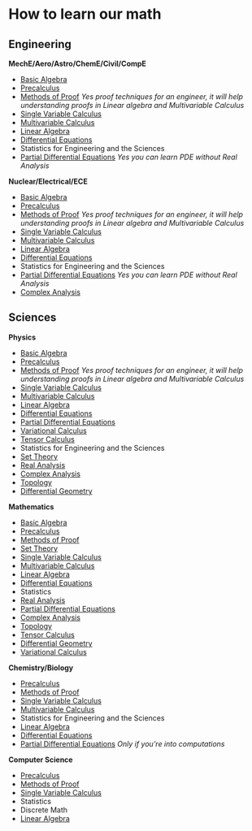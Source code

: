 # How to learn our math

## Engineering

**MechE/Aero/Astro/ChemE/Civil/CompE**

- [Basic Algebra](/Math/BasicAlgebra.md)
- [Precalculus](/Math/Pre-Calculus.md)
- [Methods of Proof](/Math/ProofTechniques.md) *Yes proof techniques for an engineer, it will help understanding proofs in Linear algebra and Multivariable Calculus*
- [Single Variable Calculus](/Math/SingleVariableCalculus.md)
- [Multivariable Calculus](/Math/MultivariableCalculus.md)
- [Linear Algebra](/Math/LinearAlgebra.md)
- [Differential Equations](/Math/Differential-Equations.md)
- Statistics for Engineering and the Sciences
- [Partial Differential Equations](/Math/PartialDifferentialEquations.md) *Yes you can learn PDE without Real Analysis*


**Nuclear/Electrical/ECE**

- [Basic Algebra](/Math/BasicAlgebra.md)
- [Precalculus](/Math/Pre-Calculus.md)
- [Methods of Proof](/Math/ProofTechniques.md) *Yes proof techniques for an engineer, it will help understanding proofs in Linear algebra and Multivariable Calculus*
- [Single Variable Calculus](/Math/SingleVariableCalculus.md)
- [Multivariable Calculus](/Math/MultivariableCalculus.md)
- [Linear Algebra](/Math/LinearAlgebra.md)
- [Differential Equations](/Math/Differential-Equations.md)
- Statistics for Engineering and the Sciences
- [Partial Differential Equations](/Math/PartialDifferentialEquations.md) *Yes you can learn PDE without Real Analysis*
- [Complex Analysis](/Math/ComplexAnalysis.md)



## Sciences

**Physics**

- [Basic Algebra](/Math/BasicAlgebra.md)
- [Precalculus](/Math/Pre-Calculus.md)
- [Methods of Proof](/Math/ProofTechniques.md) *Yes proof techniques for an engineer, it will help understanding proofs in Linear algebra and Multivariable Calculus*
- [Single Variable Calculus](/Math/SingleVariableCalculus.md)
- [Multivariable Calculus](/Math/MultivariableCalculus.md)
- [Linear Algebra](/Math/LinearAlgebra.md)
- [Differential Equations](/Math/Differential-Equations.md)
- [Partial Differential Equations](/Math/PartialDifferentialEquations.md)
- [Variational Calculus](/Math/CalculusofVariations.md)
- [Tensor Calculus](/Math/TensorCalculus.md)
- Statistics for Engineering and the Sciences
- [Set Theory](/Math/SetTheory.md)
- [Real Analysis](/Math/RealAnalysis.md)
- [Complex Analysis](/Math/ComplexAnalysis.md)
- [Topology](/Math/Topology.md)
- [Differential Geometry](/Math/DifferentialGeometry.md)

**Mathematics**

- [Basic Algebra](https://www.reddit.com/r/bibliographies/comments/ajm8wi/basic_algebra/)
- [Precalculus](https://github.com/BibliographiesProject/Bibliographies/blob/physics/Math/Pre-Calculus.md)
- [Methods of Proof](https://www.reddit.com/r/bibliographies/comments/ajq34w/proof_techniques/)
- [Set Theory](https://old.reddit.com/r/bibliographies/comments/aljhaw/set_theory/)
- [Single Variable Calculus](https://www.reddit.com/r/bibliographies/comments/ajm86t/singlevariable_calculus/)
- [Multivariable Calculus](https://www.reddit.com/r/bibliographies/comments/ak9let/multivariable_calculus/)
- [Linear Algebra](https://old.reddit.com/r/bibliographies/comments/akgoky/linear_algebra/)
- [Differential Equations](https://old.reddit.com/r/bibliographies/comments/akgt8r/differential_equations/)
- Statistics
- [Real Analysis](https://old.reddit.com/r/bibliographies/comments/axuhu3/real_analysis/)
- [Partial Differential Equations](https://old.reddit.com/r/bibliographies/comments/akgtbv/partial_differential_equations/)
- [Complex Analysis](https://old.reddit.com/r/bibliographies/comments/axuhxy/complex_analysis/)
- [Topology](https://old.reddit.com/r/bibliographies/comments/akguwi/topology/)
- [Tensor Calculus](https://old.reddit.com/r/bibliographies/comments/e3csw3/tensor_calculus/)
- [Differential Geometry](https://old.reddit.com/r/bibliographies/comments/akguun/differential_geometry/)
- [Variational Calculus](https://old.reddit.com/r/bibliographies/comments/akgu7e/variational_calculus/)

**Chemistry/Biology**

- [Precalculus](https://github.com/BibliographiesProject/Bibliographies/blob/physics/Math/Pre-Calculus.md)
- [Methods of Proof](https://www.reddit.com/r/bibliographies/comments/ajq34w/proof_techniques/)
- [Single Variable Calculus](https://www.reddit.com/r/bibliographies/comments/ajm86t/singlevariable_calculus/)
- [Multivariable Calculus](https://www.reddit.com/r/bibliographies/comments/ak9let/multivariable_calculus/)
- Statistics for Engineering and the Sciences
- [Linear Algebra](https://old.reddit.com/r/bibliographies/comments/akgoky/linear_algebra/)
- [Differential Equations](https://old.reddit.com/r/bibliographies/comments/akgt8r/differential_equations/)
- [Partial Differential Equations](https://old.reddit.com/r/bibliographies/comments/akgtbv/partial_differential_equations/) *Only if you're into computations*

**Computer Science**

- [Precalculus](https://www.reddit.com/r/bibliographies/comments/ajm97d/precalculus/)
- [Methods of Proof](https://www.reddit.com/r/bibliographies/comments/ajq34w/proof_techniques/)
- [Single Variable Calculus](https://www.reddit.com/r/bibliographies/comments/ajm86t/singlevariable_calculus/)
- Statistics
- Discrete Math
- [Linear Algebra](https://old.reddit.com/r/bibliographies/comments/akgoky/linear_algebra/)
